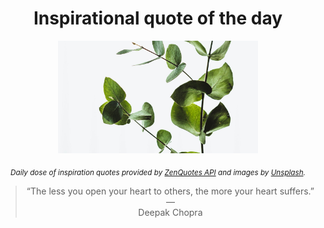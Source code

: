 
<div align="center">

# Inspirational quote of the day

<img src="./data/photo.jpeg" alt="Beautiful nature photo" width="320" height="180">

<sub><i>Daily dose of inspiration quotes provided by [ZenQuotes API](https://zenquotes.io/) and images by [Unsplash](https://unsplash.com/).</i></sub>


<blockquote>&ldquo;The less you open your heart to others, the more your heart suffers.&rdquo; &mdash; <footer>Deepak Chopra</footer></blockquote>

</div>
